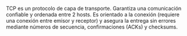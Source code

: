 TCP es un protocolo de capa de transporte. Garantiza una comunicación confiable y ordenada entre 2 hosts. Es orientado a la conexión (requiere una conexión entre emisor y receptor) y asegura la entrega sin errores mediante números de secuencia, confirmaciones (ACKs) y checksums.
